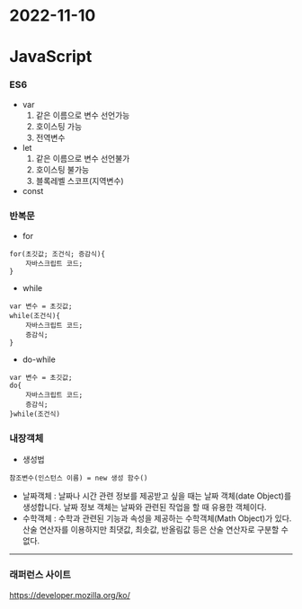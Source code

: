 2022-11-10
=========================
# JavaScript
### ES6
- var 
    1. 같은 이름으로 변수 선언가능
    2. 호이스팅 가능
    3. 전역변수
- let
    1. 같은 이름으로 변수 선언불가
    2. 호이스팅 불가능
    3. 블록레벨 스코프(지역변수)
- const

### 반복문
- for
```
for(초깃값; 조건식; 증감식){
    자바스크립트 코드;
}
```
- while
```
var 변수 = 초깃값;
while(조건식){
    자바스크립트 코드;
    증감식;
}
```
- do-while
```
var 변수 = 초깃값;
do{
    자바스크립트 코드;
    증감식;
}while(조건식)
```

### 내장객체
- 생성법
```
참조변수(인스턴스 이름) = new 생성 함수()
```
- 날짜객체 : 날짜나 시간 관련 정보를 제공받고 싶을 때는 날짜 객체(date Object)를 생성합니다. 날짜 정보 객체는 날짜와 관련된 작업을 할 때 유용한 객체이다.
- 수학객체 : 수학과 관련된 기능과 속성을 제공하는 수학객체(Math Object)가 있다. 산술 연산자를 이용하지만 최댓값, 최솟값, 반올림값 등은 산술 연산자로 구분할 수 없다.



-------------
### 래퍼런스 사이트
https://developer.mozilla.org/ko/